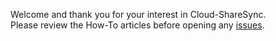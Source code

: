 Welcome and thank you for your interest in Cloud-ShareSync.  
Please review the How-To articles before opening any [issues](https://github.com/DarkgreyDevelopment/Cloud-ShareSync/issues).